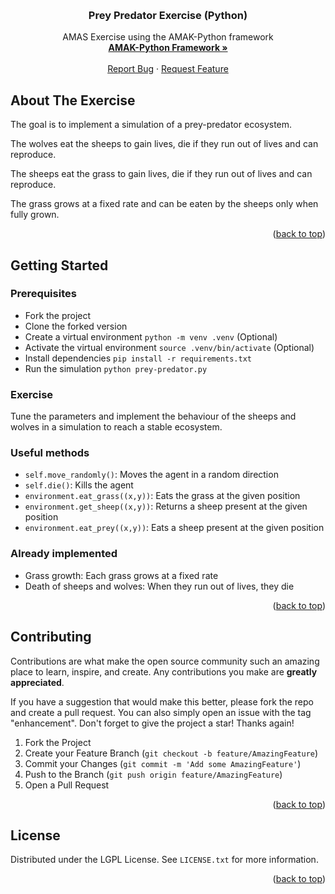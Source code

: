 <!-- Improved compatibility of back to top link: See: https://github.com/othneildrew/Best-README-Template/pull/73 -->
<a name="readme-top"></a>
<!--
*** Thanks for checking out the Best-README-Template. If you have a suggestion
*** that would make this better, please fork the repo and create a pull request
*** or simply open an issue with the tag "enhancement".
*** Don't forget to give the project a star!
*** Thanks again! Now go create something AMAZING! :D
-->



<!-- PROJECT SHIELDS -->
<!--
*** I'm using markdown "reference style" links for readability.
*** Reference links are enclosed in brackets [ ] instead of parentheses ( ).
*** See the bottom of this document for the declaration of the reference variables
*** for contributors-url, forks-url, etc. This is an optional, concise syntax you may use.
*** https://www.markdownguide.org/basic-syntax/#reference-style-links
-->



<!-- PROJECT LOGO -->
<br />
<div align="center">

<h3 align="center">Prey Predator Exercise (Python)</h3>

  <p align="center">
    AMAS Exercise using the AMAK-Python framework
    <br />
    <a href="https://github.com/alexandreprl/amak-python"><strong>AMAK-Python Framework »</strong></a>
    <br />
    <br />
    <a href="https://github.com/alexandreprl/amak-python-exercise-prey-predator/issues">Report Bug</a>
    ·
    <a href="https://github.com/alexandreprl/amak-python-exercise-prey-predator/issues">Request Feature</a>
  </p>
</div>



<!-- ABOUT THE PROJECT -->
## About The Exercise

The goal is to implement a simulation of a prey-predator ecosystem.

The wolves eat the sheeps to gain lives, die if they run out of lives and can reproduce. 

The sheeps eat the grass to gain lives, die if they run out of lives and can reproduce.

The grass grows at a fixed rate and can be eaten by the sheeps only when fully grown.

<p align="right">(<a href="#readme-top">back to top</a>)</p>

<!-- GETTING STARTED -->
## Getting Started

### Prerequisites

* Fork the project
* Clone the forked version
* Create a virtual environment `python -m venv .venv` (Optional)
* Activate the virtual environment `source .venv/bin/activate` (Optional)
* Install dependencies `pip install -r requirements.txt`
* Run the simulation `python prey-predator.py`

### Exercise
Tune the parameters and implement the behaviour of the sheeps and wolves in a simulation to reach a stable ecosystem.

### Useful methods
- `self.move_randomly()`: Moves the agent in a random direction
- `self.die()`: Kills the agent
- `environment.eat_grass((x,y))`: Eats the grass at the given position
- `environment.get_sheep((x,y))`: Returns a sheep present at the given position
- `environment.eat_prey((x,y))`: Eats a sheep present at the given position

### Already implemented
- Grass growth: Each grass grows at a fixed rate
- Death of sheeps and wolves: When they run out of lives, they die


<p align="right">(<a href="#readme-top">back to top</a>)</p>



<!-- CONTRIBUTING -->
## Contributing

Contributions are what make the open source community such an amazing place to learn, inspire, and create. Any contributions you make are **greatly appreciated**.

If you have a suggestion that would make this better, please fork the repo and create a pull request. You can also simply open an issue with the tag "enhancement".
Don't forget to give the project a star! Thanks again!

1. Fork the Project
2. Create your Feature Branch (`git checkout -b feature/AmazingFeature`)
3. Commit your Changes (`git commit -m 'Add some AmazingFeature'`)
4. Push to the Branch (`git push origin feature/AmazingFeature`)
5. Open a Pull Request

<p align="right">(<a href="#readme-top">back to top</a>)</p>



<!-- LICENSE -->
## License

Distributed under the LGPL License. See `LICENSE.txt` for more information.

<p align="right">(<a href="#readme-top">back to top</a>)</p>




